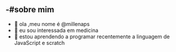 -#sobre mim 
- 
- 👋 ola ,meu nome é @millenaps
- 👀 eu sou interessada em medicina
- 🌱 estou aprendendo a programar recentemente a linguagem de JavaScript e scratch
